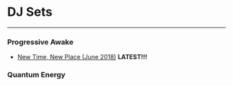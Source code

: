 # DJ Sets 

----

### Progressive Awake

* [New Time, New Place (June 2018)](./progressive-awake/new-time-new-place-june-2018.md) **LATEST!!!**

### Quantum Energy

